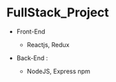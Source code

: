 # FullStack_Project

* Front-End
   - Reactjs, Redux

* Back-End :
   - NodeJS, Express
   npm 
          
